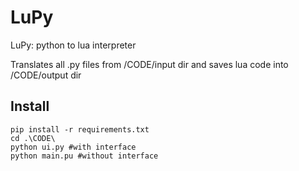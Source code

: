# LuPy
LuPy: python to lua interpreter 

Translates all .py files from /CODE/input dir and saves lua code into /CODE/output dir

## Install
```
pip install -r requirements.txt
cd .\CODE\
python ui.py #with interface
python main.pu #without interface
```
